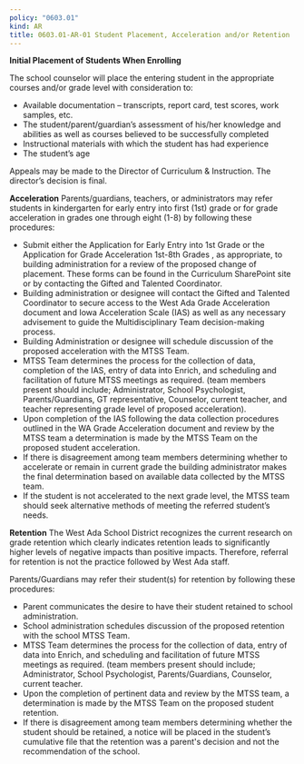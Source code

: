 ```yaml
---
policy: "0603.01"
kind: AR
title: 0603.01-AR-01 Student Placement, Acceleration and/or Retention
---
```


**Initial Placement of Students When Enrolling**

The school counselor will place the entering student in the appropriate courses and/or grade level with consideration to:

- Available documentation – transcripts, report card, test scores, work samples, etc.
- The student/parent/guardian’s assessment of his/her knowledge and abilities as well as courses believed to be successfully completed
- Instructional materials with which the student has had experience
- The student’s age

Appeals may be made to the Director of Curriculum & Instruction. The director’s decision is final.

**Acceleration**
Parents/guardians, teachers, or administrators may refer students in kindergarten for early entry into first (1st) grade or for grade acceleration in grades one through eight (1-8) by following these procedures:

- Submit either the Application for Early Entry into 1st Grade or the Application for Grade Acceleration 1st-8th Grades , as appropriate, to building administration for a review of the proposed change of placement. These forms can be found in the Curriculum SharePoint site or by contacting the Gifted and Talented Coordinator.
- Building administration or designee will contact the Gifted and Talented Coordinator to secure access to the West Ada Grade Acceleration document and Iowa Acceleration Scale (IAS) as well as any necessary advisement to guide the Multidisciplinary Team decision-making process.
- Building Administration or designee will schedule discussion of the proposed acceleration with the MTSS Team.
- MTSS Team determines the process for the collection of data, completion of the IAS, entry of data into Enrich, and scheduling and facilitation of future MTSS meetings as required. (team members present should include; Administrator, School Psychologist, Parents/Guardians, GT representative, Counselor, current teacher, and teacher representing grade level of proposed acceleration).
- Upon completion of the IAS following the data collection procedures outlined in the WA Grade Acceleration document and review by the MTSS team a determination is made by the MTSS Team on the proposed student acceleration.
- If there is disagreement among team members determining whether to accelerate or remain in current grade the building administrator makes the final determination based on available data collected by the MTSS team.
- If the student is not accelerated to the next grade level, the MTSS team should seek alternative methods of meeting  the referred student’s needs.

**Retention**
The West Ada School District recognizes the current research on grade retention which clearly indicates retention leads to significantly higher levels of negative impacts than positive impacts. Therefore, referral for retention is not the practice followed by West Ada staff.

Parents/Guardians may refer their student(s) for retention by following these procedures:

- Parent communicates the desire to have their student retained to school administration.
- School administration schedules discussion of the proposed retention with the school MTSS Team.
- MTSS Team determines the process for the collection of data, entry of data into Enrich, and scheduling and facilitation of future MTSS meetings as required. (team members present should include; Administrator, School Psychologist, Parents/Guardians, Counselor, current teacher.
- Upon the completion of pertinent data and review by the MTSS team, a determination is made by the MTSS Team on the proposed student retention.
- If there is disagreement among team members determining whether the student should be retained, a notice will be placed in the student’s cumulative file that the retention was a parent's decision and not the recommendation of the school.
